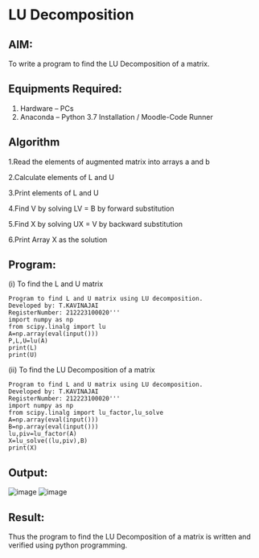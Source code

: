 # LU Decomposition 

## AIM:
To write a program to find the LU Decomposition of a matrix.

## Equipments Required:
1. Hardware – PCs
2. Anaconda – Python 3.7 Installation / Moodle-Code Runner

## Algorithm
1.Read the elements of augmented matrix into arrays a and b

2.Calculate elements of L and U

3.Print elements of L and U

4.Find V by solving LV = B by forward substitution

5.Find X by solving UX = V by backward substitution

6.Print Array X as the solution

## Program:
(i) To find the L and U matrix
```
Program to find L and U matrix using LU decomposition.
Developed by: T.KAVINAJAI
RegisterNumber: 212223100020'''
import numpy as np
from scipy.linalg import lu
A=np.array(eval(input()))
P,L,U=lu(A)
print(L)
print(U)
```

(ii) To find the LU Decomposition of a matrix
```
Program to find L and U matrix using LU decomposition.
Developed by: T.KAVINAJAI
RegisterNumber: 212223100020'''
import numpy as np
from scipy.linalg import lu_factor,lu_solve
A=np.array(eval(input()))
B=np.array(eval(input()))
lu,piv=lu_factor(A)
X=lu_solve((lu,piv),B)
print(X)
```
## Output:
![image](https://github.com/Kavin1311/LU-Decomposition/assets/145695724/a0ccc1d9-1a2f-40c5-a8c2-49b2096404e3)
![image](https://github.com/Kavin1311/LU-Decomposition/assets/145695724/5d0cfcfa-c9bb-4146-a74e-0f37351ec36b)



## Result:
Thus the program to find the LU Decomposition of a matrix is written and verified using python programming.

